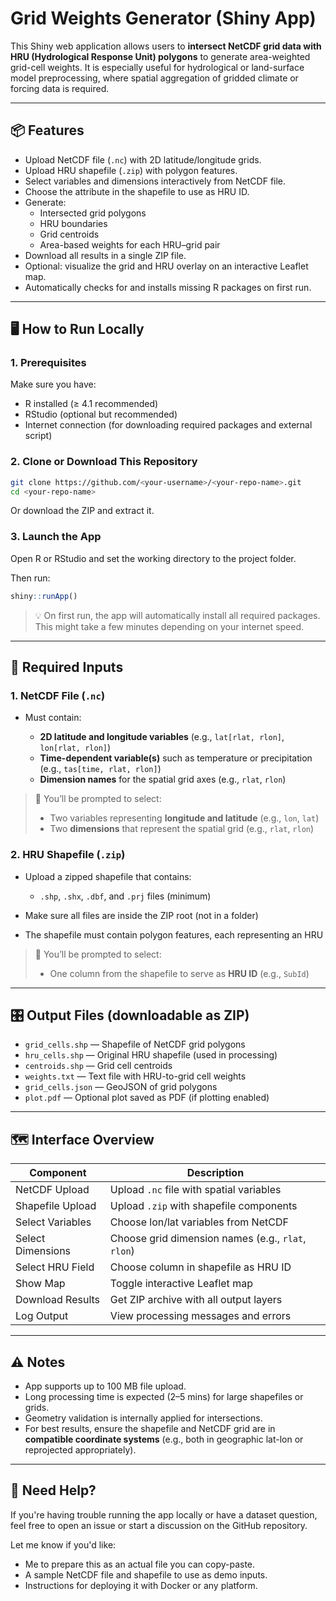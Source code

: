 # Grid Weights Generator (Shiny App)

This Shiny web application allows users to **intersect NetCDF grid data with HRU (Hydrological Response Unit) polygons** to generate area-weighted grid-cell weights. It is especially useful for hydrological or land-surface model preprocessing, where spatial aggregation of gridded climate or forcing data is required.

---

## 📦 Features

- Upload NetCDF file (`.nc`) with 2D latitude/longitude grids.
- Upload HRU shapefile (`.zip`) with polygon features.
- Select variables and dimensions interactively from NetCDF file.
- Choose the attribute in the shapefile to use as HRU ID.
- Generate:
  - Intersected grid polygons
  - HRU boundaries
  - Grid centroids
  - Area-based weights for each HRU–grid pair
- Download all results in a single ZIP file.
- Optional: visualize the grid and HRU overlay on an interactive Leaflet map.
- Automatically checks for and installs missing R packages on first run.

---

## 🖥️ How to Run Locally

### 1. Prerequisites

Make sure you have:
- R installed (≥ 4.1 recommended)
- RStudio (optional but recommended)
- Internet connection (for downloading required packages and external script)

### 2. Clone or Download This Repository

```bash
git clone https://github.com/<your-username>/<your-repo-name>.git
cd <your-repo-name>
````

Or download the ZIP and extract it.

### 3. Launch the App

Open R or RStudio and set the working directory to the project folder.

Then run:

```r
shiny::runApp()
```

> 💡 On first run, the app will automatically install all required packages. This might take a few minutes depending on your internet speed.

---

## 📁 Required Inputs

### 1. NetCDF File (`.nc`)

* Must contain:

  * **2D latitude and longitude variables** (e.g., `lat[rlat, rlon]`, `lon[rlat, rlon]`)
  * **Time-dependent variable(s)** such as temperature or precipitation (e.g., `tas[time, rlat, rlon]`)
  * **Dimension names** for the spatial grid axes (e.g., `rlat`, `rlon`)

> 📝 You’ll be prompted to select:
>
> * Two variables representing **longitude and latitude** (e.g., `lon`, `lat`)
> * Two **dimensions** that represent the spatial grid (e.g., `rlat`, `rlon`)

### 2. HRU Shapefile (`.zip`)

* Upload a zipped shapefile that contains:

  * `.shp`, `.shx`, `.dbf`, and `.prj` files (minimum)
* Make sure all files are inside the ZIP root (not in a folder)
* The shapefile must contain polygon features, each representing an HRU

> 📝 You’ll be prompted to select:
>
> * One column from the shapefile to serve as **HRU ID** (e.g., `SubId`)

---

## 🎛️ Output Files (downloadable as ZIP)

* `grid_cells.shp` — Shapefile of NetCDF grid polygons
* `hru_cells.shp` — Original HRU shapefile (used in processing)
* `centroids.shp` — Grid cell centroids
* `weights.txt` — Text file with HRU-to-grid cell weights
* `grid_cells.json` — GeoJSON of grid polygons
* `plot.pdf` — Optional plot saved as PDF (if plotting enabled)

---

## 🗺️ Interface Overview

| Component         | Description                                        |
| ----------------- | -------------------------------------------------- |
| NetCDF Upload     | Upload `.nc` file with spatial variables           |
| Shapefile Upload  | Upload `.zip` with shapefile components            |
| Select Variables  | Choose lon/lat variables from NetCDF               |
| Select Dimensions | Choose grid dimension names (e.g., `rlat`, `rlon`) |
| Select HRU Field  | Choose column in shapefile as HRU ID               |
| Show Map          | Toggle interactive Leaflet map                     |
| Download Results  | Get ZIP archive with all output layers             |
| Log Output        | View processing messages and errors                |

---

## ⚠️ Notes

* App supports up to 100 MB file upload.
* Long processing time is expected (2–5 mins) for large shapefiles or grids.
* Geometry validation is internally applied for intersections.
* For best results, ensure the shapefile and NetCDF grid are in **compatible coordinate systems** (e.g., both in geographic lat-lon or reprojected appropriately).

---

## 🙋 Need Help?

If you're having trouble running the app locally or have a dataset question, feel free to open an issue or start a discussion on the GitHub repository.

Let me know if you'd like:
- Me to prepare this as an actual file you can copy-paste.
- A sample NetCDF file and shapefile to use as demo inputs.
- Instructions for deploying it with Docker or any platform.
